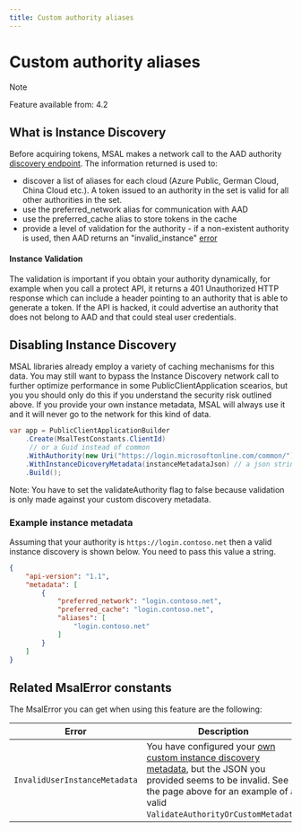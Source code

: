 ```yaml
---
title: Custom authority aliases
---
```


# Custom authority aliases

>[!NOTE]
>Feature available from: 4.2

## What is Instance Discovery 

Before acquiring tokens, MSAL makes a network call to the AAD authority [discovery endpoint](https://login.microsoftonline.com/common/discovery/instance?api-version=1.1&authorization_endpoint=https%3A%2F%2Flogin.microsoftonline.com%2Fcommon%2Foauth2%2Fv2.0%2Fauthorize). The information returned is used to:

- discover a list of aliases for each cloud (Azure Public, German Cloud, China Cloud etc.). A token issued to an authority in the set is valid for all other authorities in the set. 
- use the preferred_network alias for communication with AAD
- use the preferred_cache alias to store tokens in the cache
- provide a level of validation for the authority - if a non-existent authority is used, then AAD returns an "invalid_instance" [error](https://login.microsoftonline.com/common/discovery/instance?api-version=1.1&authorization_endpoint=https%3A%2F%2Fbogus.microsoftonline.com%2Fcommon%2Foauth2%2Fv2.0%2Fauthorize) 

#### Instance Validation 

The validation is important if you obtain your authority dynamically, for example when you call a protect API, it returns a 401 Unauthorized HTTP response which can include a header pointing to an authority that is able to generate a token. If the API is hacked, it could advertise an authority that does not belong to AAD and that could steal user credentials. 

## Disabling Instance Discovery

MSAL libraries already employ a variety of caching mechanisms for this data. You may still want to bypass the Instance Discovery network call to further optimize performance in some PublicClientApplication scearios, but you you should only do this if you understand the security risk outlined above. If you provide your own instance metadata, MSAL will always use it and it will never go to the network for this kind of data. 

```csharp
var app = PublicClientApplicationBuilder
    .Create(MsalTestConstants.ClientId)
     // or a Guid instead of common
    .WithAuthority(new Uri("https://login.microsoftonline.com/common/"), false) // or a tenanted authority ending in a GUID
    .WithInstanceDicoveryMetadata(instanceMetadataJson) // a json string similar to https://aka.ms/aad-instance-discovery
    .Build();
```

Note: You have to set the validateAuthority flag to false because validation is only made against your custom discovery metadata.

### Example instance metadata

Assuming that your authority is `https://login.contoso.net` then a valid instance discovery is shown below. You need to pass this value a string. 

```json
{
    "api-version": "1.1",
    "metadata": [
        {
            "preferred_network": "login.contoso.net",
            "preferred_cache": "login.contoso.net",
            "aliases": [
                "login.contoso.net"
            ]
        }
    ]
}
```

## Related MsalError constants

The MsalError you can get when using this feature are the following:

Error | Description
----  | ----------
`InvalidUserInstanceMetadata ` | You have configured your [own custom instance discovery metadata](./custom-authority-aliases.md), but the JSON you provided seems to  be invalid. See the page above for an example of a valid `ValidateAuthorityOrCustomMetadata`. | You have configured your own instance metadata, but have been requesting authority validation. You need to set the validate authority flag to false. See [MSAL.NET custom authority aliases](./custom-authority-aliases.md) for more details.
